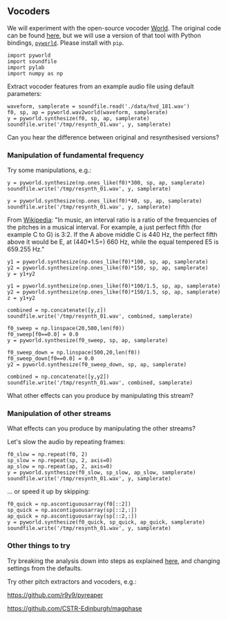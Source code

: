 

## Vocoders



We will experiment with the open-source vocoder [World](https://pdfs.semanticscholar.org/560a/be3b4482335a93df309cb6a0185ccc3ebd8e.pdf). The original code can be found [here](https://github.com/mmorise/World), but we will use a version of that tool with Python bindings, [`pyworld`](https://github.com/JeremyCCHsu/Python-Wrapper-for-World-Vocoder). Please install with `pip`.

```
import pyworld
import soundfile
import pylab 
import numpy as np
```


Extract vocoder features from an example audio file using default parameters:


```
waveform, samplerate = soundfile.read('./data/hvd_181.wav')
f0, sp, ap = pyworld.wav2world(waveform, samplerate)
y = pyworld.synthesize(f0, sp, ap, samplerate)
soundfile.write('/tmp/resynth_01.wav', y, samplerate)
```

Can you hear the difference between original and resynthesised versions?

### Manipulation of fundamental frequency

Try some manipulations, e.g.: 

```
y = pyworld.synthesize(np.ones_like(f0)*300, sp, ap, samplerate)
soundfile.write('/tmp/resynth_01.wav', y, samplerate)
```

```
y = pyworld.synthesize(np.ones_like(f0)*40, sp, ap, samplerate)
soundfile.write('/tmp/resynth_01.wav', y, samplerate)
```


From [Wikipedia](https://en.wikipedia.org/wiki/Interval_ratio):
"In music, an interval ratio is a ratio of the frequencies of the pitches in a musical interval. For example, a just perfect fifth (for example C to G) is 3:2. If the A above middle C is 440 Hz, the perfect fifth above it would be E, at (440\*1.5=) 660 Hz, while the equal tempered E5 is 659.255 Hz."

   
```
y1 = pyworld.synthesize(np.ones_like(f0)*100, sp, ap, samplerate)
y2 = pyworld.synthesize(np.ones_like(f0)*150, sp, ap, samplerate)
y = y1+y2

y1 = pyworld.synthesize(np.ones_like(f0)*100/1.5, sp, ap, samplerate)
y2 = pyworld.synthesize(np.ones_like(f0)*150/1.5, sp, ap, samplerate)
z = y1+y2

combined = np.concatenate([y,z])
soundfile.write('/tmp/resynth_01.wav', combined, samplerate)
```




```
f0_sweep = np.linspace(20,500,len(f0))
f0_sweep[f0==0.0] = 0.0
y = pyworld.synthesize(f0_sweep, sp, ap, samplerate)

f0_sweep_down = np.linspace(500,20,len(f0))
f0_sweep_down[f0==0.0] = 0.0
y2 = pyworld.synthesize(f0_sweep_down, sp, ap, samplerate)

combined = np.concatenate([y,y2])
soundfile.write('/tmp/resynth_01.wav', combined, samplerate)

```

What other effects can you produce by manipulating this stream? 

### Manipulation of other streams

What effects can you produce by manipulating the other streams?

Let's slow the audio by repeating frames:

```
f0_slow = np.repeat(f0, 2)
sp_slow = np.repeat(sp, 2, axis=0)
ap_slow = np.repeat(ap, 2, axis=0)
y = pyworld.synthesize(f0_slow, sp_slow, ap_slow, samplerate)
soundfile.write('/tmp/resynth_01.wav', y, samplerate)
```

... or speed it up by skipping:

```
f0_quick = np.ascontiguousarray(f0[::2])
sp_quick = np.ascontiguousarray(sp[::2,:])
ap_quick = np.ascontiguousarray(sp[::2,:])
y = pyworld.synthesize(f0_quick, sp_quick, ap_quick, samplerate)
soundfile.write('/tmp/resynth_01.wav', y, samplerate)
```



### Other things to try

Try breaking the analysis down into steps as explained [here](https://github.com/JeremyCCHsu/Python-Wrapper-for-World-Vocoder), and changing settings from the defaults.

Try other pitch extractors and vocoders, e.g.:

https://github.com/r9y9/pyreaper

https://github.com/CSTR-Edinburgh/magphase




